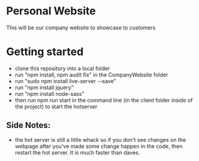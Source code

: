 # Personal Website
This will be our company website to showcase to customers

# Getting started
  - clone this repository into a local folder
  - run "npm install, npm audit fix" in the CompanyWebsite folder
  - run "sudo npm install live-server --save"
  - run "npm install jquery"
  - run "npm install node-sass"
  - then run npm run start in the command line (in the client folder inside of the project) to start the hotserver
  
## Side Notes:
  - the hot server is still a little whack so if you don't see changes on the webpage after you've made some change happen in the code, then restart the hot server. It is much faster than daves.
